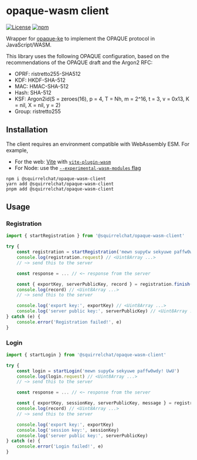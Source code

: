 # opaque-wasm client
[![License](https://img.shields.io/github/license/squirrelchat/opaque-wasm.svg?style=flat-square)](https://github.com/squirrelchat/opaque-wasm/blob/mistress/LICENSE)
[![npm](https://img.shields.io/npm/v/@squirrelchat/opaque-wasm-client?label=npm%20%28client%29&style=flat-square)](https://npm.im/@squirrelchat/opaque-wasm-client)

Wrapper for [opaque-ke](https://github.com/facebook/opaque-ke) to implement the OPAQUE protocol in JavaScript/WASM.

This library uses the following OPAQUE configuration, based on the recommendations of the OPAQUE draft and the Argon2 RFC:
  - OPRF: ristretto255-SHA512
  - KDF: HKDF-SHA-512
  - MAC: HMAC-SHA-512
  - Hash: SHA-512
  - KSF: Argon2id(S = zeroes(16), p = 4, T = Nh, m = 2^16, t = 3, v = 0x13, K = nil, X = nil, y = 2)
  - Group: ristretto255

## Installation
The client requires an environment compatible with WebAssembly ESM. For example,
 - For the web: [Vite](https://vitejs.dev/) with [`vite-plugin-wasm`](https://github.com/Menci/vite-plugin-wasm)
 - For Node: use the [`--experimental-wasm-modules` flag](https://nodejs.org/api/esm.html#wasm-modules)

```
npm i @squirrelchat/opaque-wasm-client
yarn add @squirrelchat/opaque-wasm-client
pnpm add @squirrelchat/opaque-wasm-client
```

## Usage
### Registration
```js
import { startRegistration } from '@squirrelchat/opaque-wasm-client'

try {
	const registration = startRegistration('mewn supy€w sekyuwe paffw0wdy! UwU')
	console.log(registration.request) // <Uint8Array ...>
	// ~> send this to the server

	const response = ... // <~ response from the server

	const { exportKey, serverPublicKey, record } = registration.finish(response)
	console.log(record) // <Uint8Array ...>
	// ~> send this to the server

	console.log('export key:', exportKey) // <Uint8Array ...>
	console.log('server public key:', serverPublicKey) // <Uint8Array ...>
} catch (e) {
	console.error('Registration failed!', e)
}
```

### Login
```js
import { startLogin } from '@squirrelchat/opaque-wasm-client'

try {
	const login = startLogin('mewn supy€w sekyuwe paffw0wdy! UwU')
	console.log(login.request) // <Uint8Array ...>
	// ~> send this to the server

	const response = ... // <~ response from the server

	const { exportKey, sessionKey, serverPublicKey, message } = registration.finish(response)
	console.log(record) // <Uint8Array ...>
	// ~> send this to the server

	console.log('export key:', exportKey)
	console.log('session key:', sessionKey)
	console.log('server public key:', serverPublicKey)
} catch (e) {
	console.error('Login failed!', e)
}
```
